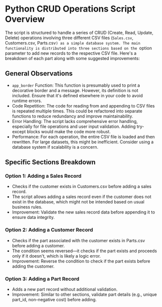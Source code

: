 # Python CRUD Operations Script Overview

The script is structured to handle a series of CRUD (Create, Read, Update, Delete) operations involving three different CSV files (`Sales.csv`, Customers.csv, Parts.csv`) as a simple database system. The main functionality is distributed into three sections based on the `option parameter to add new records to the respective CSV file. Here's a breakdown of each part along with some suggested improvements:

## General Observations
- `app_border` Function: This function is presumably used to print a decorative border and a message. However, its definition is not included. Ensure that it's defined elsewhere in your code to avoid runtime errors.
- Code Repetition: The code for reading from and appending to CSV files is repeated multiple times. This could be refactored into separate functions to reduce redundancy and improve maintainability.
- Error Handling: The script lacks comprehensive error handling, especially for file operations and user input validation. Adding try-except blocks would make the code more robust.
- Performance: For each operation, the entire CSV file is loaded and then rewritten. For large datasets, this might be inefficient. Consider using a database system if scalability is a concern.

## Specific Sections Breakdown

### Option 1: Adding a Sales Record
- Checks if the customer exists in Customers.csv before adding a sales record.
- The script allows adding a sales record even if the customer does not exist in the database, which might not be intended based on usual business rules.
- Improvement: Validate the new sales record data before appending it to ensure data integrity.

### Option 2: Adding a Customer Record
- Checks if the part associated with the customer exists in Parts.csv before adding a customer.
- The condition seems reversed—it checks if the part exists and proceeds only if it doesn't, which is likely a logic error.
- Improvement: Reverse the condition to check if the part exists before adding the customer.

### Option 3: Adding a Part Record
- Adds a new part record without additional validation.
- Improvement: Similar to other sections, validate part details (e.g., unique part_id, non-negative cost) before adding.